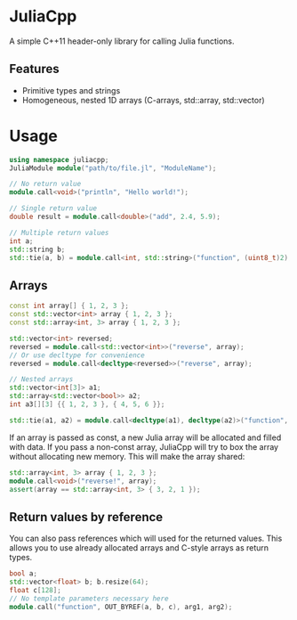 # JuliaCpp
A simple C++11 header-only library for calling Julia functions.

## Features
- Primitive types and strings
- Homogeneous, nested 1D arrays (C-arrays, std::array, std::vector)

# Usage
```c++
using namespace juliacpp;
JuliaModule module("path/to/file.jl", "ModuleName");

// No return value
module.call<void>("println", "Hello world!");

// Single return value
double result = module.call<double>("add", 2.4, 5.9);

// Multiple return values
int a;
std::string b;
std::tie(a, b) = module.call<int, std::string>("function", (uint8_t)2);
```
## Arrays
```c++
const int array[] { 1, 2, 3 };
const std::vector<int> array { 1, 2, 3 };
const std::array<int, 3> array { 1, 2, 3 };

std::vector<int> reversed;
reversed = module.call<std::vector<int>>("reverse", array);
// Or use decltype for convenience
reversed = module.call<decltype<reversed>>("reverse", array);

// Nested arrays
std::vector<int[3]> a1;
std::array<std::vector<bool>> a2;
int a3[][3] {{ 1, 2, 3 }, { 4, 5, 6 }};

std::tie(a1, a2) = module.call<decltype(a1), decltype(a2)>("function", a3);

```
If an array is passed as const, a new Julia array will be allocated and filled with data.
If you pass a non-const array, JuliaCpp will try to box the array without allocating new memory. This will make the array shared:
```c++
std::array<int, 3> array { 1, 2, 3 };
module.call<void>("reverse!", array);
assert(array == std::array<int, 3> { 3, 2, 1 });
```

## Return values by reference
You can also pass references which will used for the returned values.
This allows you to use already allocated arrays and C-style arrays as return types.
```c++
bool a;
std::vector<float> b; b.resize(64);
float c[128];
// No template parameters necessary here
module.call("function", OUT_BYREF(a, b, c), arg1, arg2);
```
